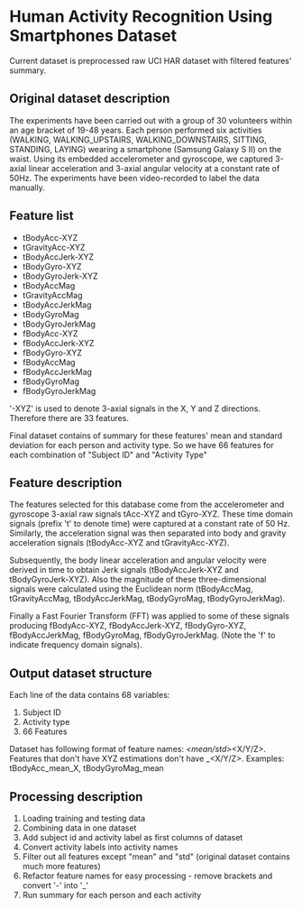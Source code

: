 # Human Activity Recognition Using Smartphones Dataset

Current dataset is preprocessed raw UCI HAR dataset with filtered features' summary.

## Original dataset description

The experiments have been carried out with a group of 30 volunteers within an age bracket of 19-48 years.
Each person performed six activities (WALKING, WALKING_UPSTAIRS, WALKING_DOWNSTAIRS, SITTING, STANDING, LAYING)
wearing a smartphone (Samsung Galaxy S II) on the waist. Using its embedded accelerometer and gyroscope,
we captured 3-axial linear acceleration and 3-axial angular velocity at a constant rate of 50Hz.
The experiments have been video-recorded to label the data manually.
 
## Feature list

* tBodyAcc-XYZ
* tGravityAcc-XYZ
* tBodyAccJerk-XYZ
* tBodyGyro-XYZ
* tBodyGyroJerk-XYZ
* tBodyAccMag
* tGravityAccMag
* tBodyAccJerkMag
* tBodyGyroMag
* tBodyGyroJerkMag
* fBodyAcc-XYZ
* fBodyAccJerk-XYZ
* fBodyGyro-XYZ
* fBodyAccMag
* fBodyAccJerkMag
* fBodyGyroMag
* fBodyGyroJerkMag

'-XYZ' is used to denote 3-axial signals in the X, Y and Z directions. Therefore there are 33 features.

Final dataset contains of summary for these features' mean and standard deviation for each person and activity type.
So we have 66 features for each combination of "Subject ID" and "Activity Type"

## Feature description

The features selected for this database come from the accelerometer and gyroscope 3-axial raw signals tAcc-XYZ and tGyro-XYZ.
These time domain signals (prefix 't' to denote time) were captured at a constant rate of 50 Hz. Similarly, the acceleration
signal was then separated into body and gravity acceleration signals (tBodyAcc-XYZ and tGravityAcc-XYZ). 

Subsequently, the body linear acceleration and angular velocity were derived in time to obtain Jerk signals
(tBodyAccJerk-XYZ and tBodyGyroJerk-XYZ). Also the magnitude of these three-dimensional signals were calculated using the
Euclidean norm (tBodyAccMag, tGravityAccMag, tBodyAccJerkMag, tBodyGyroMag, tBodyGyroJerkMag). 

Finally a Fast Fourier Transform (FFT) was applied to some of these signals producing fBodyAcc-XYZ, fBodyAccJerk-XYZ,
fBodyGyro-XYZ, fBodyAccJerkMag, fBodyGyroMag, fBodyGyroJerkMag. (Note the 'f' to indicate frequency domain signals). 

## Output dataset structure

Each line of the data contains 68 variables:

1. Subject ID
2. Activity type
3. 66 Features

Dataset has following format of feature names: <name>_<mean/std>_<X/Y/Z>. Features that don't have XYZ estimations don't have _<X/Y/Z>.
Examples: tBodyAcc_mean_X, tBodyGyroMag_mean

## Processing description

1. Loading training and testing data
2. Combining data in one dataset
3. Add subject id and activity label as first columns of dataset
4. Convert activity labels into activity names
5. Filter out all features except "mean" and "std" (original dataset contains much more features)
6. Refactor feature names for easy processing - remove brackets and convert '-' into '_'
7. Run summary for each person and each activity
